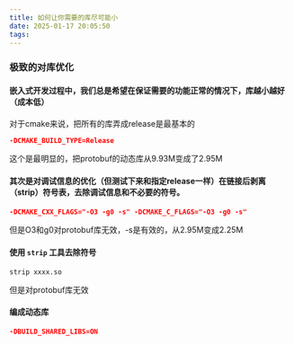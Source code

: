 ```yaml
---
title: 如何让你需要的库尽可能小
date: 2025-01-17 20:05:50
tags:
---
```


### 极致的对库优化

#### 嵌入式开发过程中，我们总是希望在保证需要的功能正常的情况下，库越小越好（成本低）

对于cmake来说，把所有的库弄成release是最基本的

```cmake
-DCMAKE_BUILD_TYPE=Release
```

这个是最明显的，把protobuf的动态库从9.93M变成了2.95M

#### 其次是对调试信息的优化（但测试下来和指定release一样）在链接后剥离（strip）符号表，去除调试信息和不必要的符号。

```cmake
-DCMAKE_CXX_FLAGS="-O3 -g0 -s" -DCMAKE_C_FLAGS="-O3 -g0 -s"
```

但是O3和g0对protobuf库无效，-s是有效的，从2.95M变成2.25M

#### 使用 `strip` 工具去除符号

```linux
strip xxxx.so
```

但是对protobuf库无效

#### 编成动态库

```cmake
-DBUILD_SHARED_LIBS=ON
```

